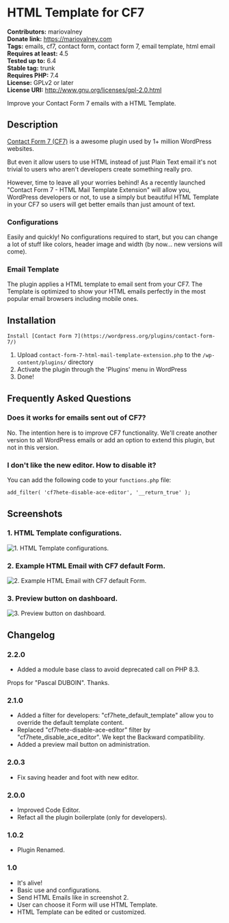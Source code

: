 # HTML Template for CF7 #
**Contributors:** mariovalney  
**Donate link:** https://mariovalney.com  
**Tags:** emails, cf7, contact form, contact form 7, email template, html email  
**Requires at least:** 4.5  
**Tested up to:** 6.4  
**Stable tag:** trunk  
**Requires PHP:** 7.4  
**License:** GPLv2 or later  
**License URI:** http://www.gnu.org/licenses/gpl-2.0.html  

Improve your Contact Form 7 emails with a HTML Template.

## Description ##

[Contact Form 7 (CF7)](https://wordpress.org/plugins/contact-form-7/ "Install it first, of course") is a awesome plugin used by 1+ million WordPress websites.

But even it allow users to use HTML instead of just Plain Text email it's not trivial to users who aren't developers create something really pro.

However, time to leave all your worries behind! As a recently launched "Contact Form 7 - HTML Mail Template Extension" will allow you, WordPress developers or not, to use a simply but beautiful HTML Template in your CF7 so users will get better emails than just amount of text.

### Configurations ###

Easily and quickly! No configurations required to start, but you can change a lot of stuff like colors, header image and width (by now... new versions will come).

### Email Template ###

The plugin applies a HTML template to email sent from your CF7. The Template is optimized to show your HTML emails perfectly in the most popular email browsers including mobile ones.

## Installation ##

`Install [Contact Form 7](https://wordpress.org/plugins/contact-form-7/)`

1. Upload `contact-form-7-html-mail-template-extension.php` to the `/wp-content/plugins/` directory
1. Activate the plugin through the 'Plugins' menu in WordPress
1. Done!

## Frequently Asked Questions ##

### Does it works for emails sent out of CF7? ###

No. The intention here is to improve CF7 functionality.
We'll create another version to all WordPress emails or add an option to extend this plugin, but not in this version.

### I don't like the new editor. How to disable it? ###

You can add the following code to your `functions.php` file:

`add_filter( 'cf7hete-disable-ace-editor', '__return_true' );`

## Screenshots ##

### 1. HTML Template configurations. ###
![1. HTML Template configurations.](http://ps.w.org/html-template-for-cf7/assets/screenshot-1.png)

### 2. Example HTML Email with CF7 default Form. ###
![2. Example HTML Email with CF7 default Form.](http://ps.w.org/html-template-for-cf7/assets/screenshot-2.png)

### 3. Preview button on dashboard. ###
![3. Preview button on dashboard.](http://ps.w.org/html-template-for-cf7/assets/screenshot-3.png)


## Changelog ##

### 2.2.0 ###

* Added a module base class to avoid deprecated call on PHP 8.3.

Props for "Pascal DUBOIN". Thanks.

### 2.1.0 ###

* Added a filter for developers: "cf7hete_default_template" allow you to override the default template content.
* Replaced "cf7hete-disable-ace-editor" filter by "cf7hete_disable_ace_editor". We kept the Backward compatibility.
* Added a preview mail button on administration.

### 2.0.3 ###

* Fix saving header and foot with new editor.

### 2.0.0 ###

* Improved Code Editor.
* Refact all the plugin boilerplate (only for developers).

### 1.0.2 ###

* Plugin Renamed.

### 1.0 ###

* It's alive!
* Basic use and configurations.
* Send HTML Emails like in screenshot 2.
* User can choose it Form will use HTML Template.
* HTML Template can be edited or customized.

